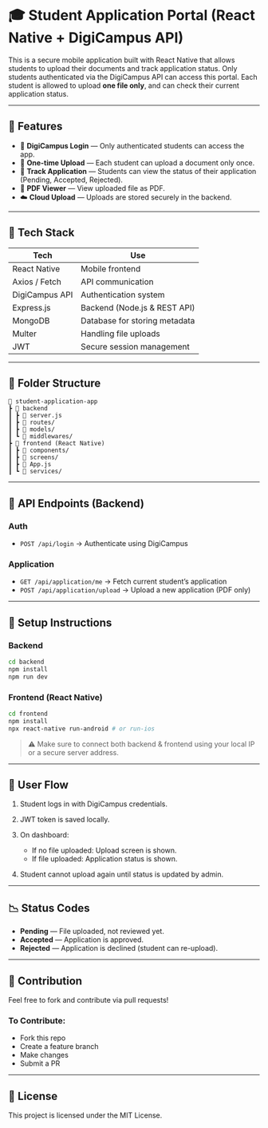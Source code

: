 # 🎓 Student Application Portal (React Native + DigiCampus API)

This is a secure mobile application built with React Native that allows students to upload their documents and track application status. Only students authenticated via the DigiCampus API can access this portal. Each student is allowed to upload **one file only**, and can check their current application status.

---

## 🚀 Features

* 🔐 **DigiCampus Login** — Only authenticated students can access the app.
* 📄 **One-time Upload** — Each student can upload a document only once.
* 📃 **Track Application** — Students can view the status of their application (Pending, Accepted, Rejected).
* 🗾 **PDF Viewer** — View uploaded file as PDF.
* ☁️ **Cloud Upload** — Uploads are stored securely in the backend.

---

## 💠 Tech Stack

| Tech           | Use                           |
| -------------- | ----------------------------- |
| React Native   | Mobile frontend               |
| Axios / Fetch  | API communication             |
| DigiCampus API | Authentication system         |
| Express.js     | Backend (Node.js & REST API)  |
| MongoDB        | Database for storing metadata |
| Multer         | Handling file uploads         |
| JWT            | Secure session management     |

---

## 📁 Folder Structure

```
📆 student-application-app
┣ 📂 backend
┃ ┣ 📄 server.js
┃ ┣ 📄 routes/
┃ ┣ 📄 models/
┃ ┗ 📄 middlewares/
┣ 📂 frontend (React Native)
┃ ┣ 📂 components/
┃ ┣ 📂 screens/
┃ ┣ 📄 App.js
┃ ┗ 📄 services/
```

---

## 📡 API Endpoints (Backend)

### Auth

* `POST /api/login` → Authenticate using DigiCampus

### Application

* `GET /api/application/me` → Fetch current student’s application
* `POST /api/application/upload` → Upload a new application (PDF only)

---

## 🚧 Setup Instructions

### Backend

```bash
cd backend
npm install
npm run dev
```

### Frontend (React Native)

```bash
cd frontend
npm install
npx react-native run-android # or run-ios
```

> ⚠️ Make sure to connect both backend & frontend using your local IP or a secure server address.

---

## 👥 User Flow

1. Student logs in with DigiCampus credentials.
2. JWT token is saved locally.
3. On dashboard:

   * If no file uploaded: Upload screen is shown.
   * If file uploaded: Application status is shown.
4. Student cannot upload again until status is updated by admin.

---

## 📉 Status Codes

* **Pending** — File uploaded, not reviewed yet.
* **Accepted** — Application is approved.
* **Rejected** — Application is declined (student can re-upload).

---

## 🎉 Contribution

Feel free to fork and contribute via pull requests!

### To Contribute:

* Fork this repo
* Create a feature branch
* Make changes
* Submit a PR

---

## 🚩 License

This project is licensed under the MIT License.
